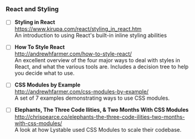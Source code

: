 ### React and Styling

- [ ] **Styling in React**  
  https://www.kirupa.com/react/styling_in_react.htm  
  An introduction to using React's built-in inline styling abilities
  
- [ ] **How To Style React**  
  http://andrewhfarmer.com/how-to-style-react/  
  An excellent overview of the four major ways to deal with styles in React, and what the various tools are.  Includes a decision tree to help you decide what to use.
  
- [ ] **CSS Modules by Example**  
  http://andrewhfarmer.com/css-modules-by-example/  
  A set of 7 examples demonstrating ways to use CSS modules.

- [ ] **Elephants, The Three Code Ilities, & Two Months With CSS Modules**  
  http://chrispearce.co/elephants-the-three-code-ilities-two-months-with-css-modules/  
  A look at how Lystable used CSS Modules to scale their codebase.